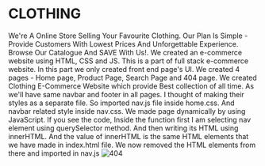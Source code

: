 # CLOTHING
We're A Online Store Selling Your Favourite Clothing. Our Plan Is Simple - Provide Customers With 
Lowest Prices And Unforgettable Experience. Browse Our Catalogue And SAVE With Us!.
We created an e-commerce website using HTML, CSS and JS. This is a part of full stack e-commerce 
website. In this part we only created front end page's UI. We created 4 pages - Home page, Product 
Page, Search Page and 404 page.
We created Clothing E-Commerce Website which provide Best collection of all time. As we'll have 
same navbar and footer in all pages. I thought of making their styles as a separate file. So imported 
nav.js file inside home.css. And navbar related style inside nav.css.
We made page dynamically by using JavaScript. If you see the code, Inside the function first I am 
selecting nav element using querySelector method. And then writing its HTML using innerHTML. And 
the value of innerHTML is the same HTML elements that we have made in index.html file. We now 
removed the HTML elements from there and imported in nav.js
![404](https://user-images.githubusercontent.com/90833482/173864879-455013ec-e3c4-4f61-85e2-a8566b13565e.png)
